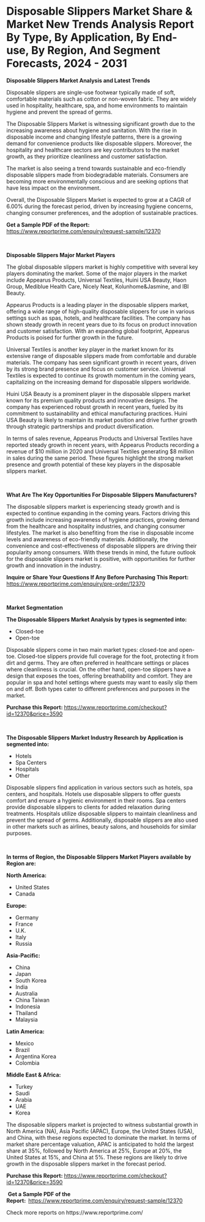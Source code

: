 <p><h1>Disposable Slippers Market Share & Market New Trends Analysis Report By Type, By Application, By End-use, By Region, And Segment Forecasts, 2024 - 2031</h1></p><p><strong>Disposable Slippers Market Analysis and Latest Trends</strong></p>
<p><p>Disposable slippers are single-use footwear typically made of soft, comfortable materials such as cotton or non-woven fabric. They are widely used in hospitality, healthcare, spa, and home environments to maintain hygiene and prevent the spread of germs.</p><p>The Disposable Slippers Market is witnessing significant growth due to the increasing awareness about hygiene and sanitation. With the rise in disposable income and changing lifestyle patterns, there is a growing demand for convenience products like disposable slippers. Moreover, the hospitality and healthcare sectors are key contributors to the market growth, as they prioritize cleanliness and customer satisfaction.</p><p>The market is also seeing a trend towards sustainable and eco-friendly disposable slippers made from biodegradable materials. Consumers are becoming more environmentally conscious and are seeking options that have less impact on the environment.</p><p>Overall, the Disposable Slippers Market is expected to grow at a CAGR of 6.00% during the forecast period, driven by increasing hygiene concerns, changing consumer preferences, and the adoption of sustainable practices.</p></p>
<p><strong>Get a Sample PDF of the Report:&nbsp;</strong> <a href="https://www.reportprime.com/enquiry/request-sample/12370">https://www.reportprime.com/enquiry/request-sample/12370</a></p>
<p>&nbsp;</p>
<p><strong>Disposable Slippers Major Market Players</strong></p>
<p><p>The global disposable slippers market is highly competitive with several key players dominating the market. Some of the major players in the market include Appearus Products, Universal Textiles, Huini USA Beauty, Haon Group, Mediblue Health Care, Nicely Neat, Kolunhome&Jasmine, and IBI Beauty. </p><p>Appearus Products is a leading player in the disposable slippers market, offering a wide range of high-quality disposable slippers for use in various settings such as spas, hotels, and healthcare facilities. The company has shown steady growth in recent years due to its focus on product innovation and customer satisfaction. With an expanding global footprint, Appearus Products is poised for further growth in the future.</p><p>Universal Textiles is another key player in the market known for its extensive range of disposable slippers made from comfortable and durable materials. The company has seen significant growth in recent years, driven by its strong brand presence and focus on customer service. Universal Textiles is expected to continue its growth momentum in the coming years, capitalizing on the increasing demand for disposable slippers worldwide.</p><p>Huini USA Beauty is a prominent player in the disposable slippers market known for its premium quality products and innovative designs. The company has experienced robust growth in recent years, fueled by its commitment to sustainability and ethical manufacturing practices. Huini USA Beauty is likely to maintain its market position and drive further growth through strategic partnerships and product diversification.</p><p>In terms of sales revenue, Appearus Products and Universal Textiles have reported steady growth in recent years, with Appearus Products recording a revenue of $10 million in 2020 and Universal Textiles generating $8 million in sales during the same period. These figures highlight the strong market presence and growth potential of these key players in the disposable slippers market.</p></p>
<p>&nbsp;</p>
<p><strong>What Are The Key Opportunities For Disposable Slippers Manufacturers?</strong></p>
<p><p>The disposable slippers market is experiencing steady growth and is expected to continue expanding in the coming years. Factors driving this growth include increasing awareness of hygiene practices, growing demand from the healthcare and hospitality industries, and changing consumer lifestyles. The market is also benefiting from the rise in disposable income levels and awareness of eco-friendly materials. Additionally, the convenience and cost-effectiveness of disposable slippers are driving their popularity among consumers. With these trends in mind, the future outlook for the disposable slippers market is positive, with opportunities for further growth and innovation in the industry.</p></p>
<p><strong>Inquire or Share Your Questions If Any Before Purchasing This Report:</strong> <a href="https://www.reportprime.com/enquiry/pre-order/12370">https://www.reportprime.com/enquiry/pre-order/12370</a></p>
<p>&nbsp;</p>
<p><strong>Market Segmentation</strong></p>
<p><strong>The Disposable Slippers Market Analysis by types is segmented into:</strong></p>
<p><ul><li>Closed-toe</li><li>Open-toe</li></ul></p>
<p><p>Disposable slippers come in two main market types: closed-toe and open-toe. Closed-toe slippers provide full coverage for the foot, protecting it from dirt and germs. They are often preferred in healthcare settings or places where cleanliness is crucial. On the other hand, open-toe slippers have a design that exposes the toes, offering breathability and comfort. They are popular in spa and hotel settings where guests may want to easily slip them on and off. Both types cater to different preferences and purposes in the market.</p></p>
<p><strong>Purchase this Report:&nbsp;</strong><a href="https://www.reportprime.com/checkout?id=12370&price=3590">https://www.reportprime.com/checkout?id=12370&price=3590</a></p>
<p>&nbsp;</p>
<p><strong>The Disposable Slippers Market Industry Research by Application is segmented into:</strong></p>
<p><ul><li>Hotels</li><li>Spa Centers</li><li>Hospitals</li><li>Other</li></ul></p>
<p><p>Disposable slippers find application in various sectors such as hotels, spa centers, and hospitals. Hotels use disposable slippers to offer guests comfort and ensure a hygienic environment in their rooms. Spa centers provide disposable slippers to clients for added relaxation during treatments. Hospitals utilize disposable slippers to maintain cleanliness and prevent the spread of germs. Additionally, disposable slippers are also used in other markets such as airlines, beauty salons, and households for similar purposes.</p></p>
<p>&nbsp;</p>
<p><strong>In terms of Region, the Disposable Slippers Market Players available by Region are:</strong></p>
<p>
    <p> <strong> North America: </strong>
        <ul>
            <li>United States</li>
            <li>Canada</li>
        </ul>
        </p> 
    <p> <strong> Europe: </strong>
        <ul>
            <li>Germany</li>
            <li>France</li>
            <li>U.K.</li>
            <li>Italy</li>
            <li>Russia</li>
        </ul>
        </p> 
    <p> <strong> Asia-Pacific: </strong>
        <ul>
            <li>China</li>
            <li>Japan</li>
            <li>South Korea</li>
            <li>India</li>
            <li>Australia</li>
            <li>China Taiwan</li>
            <li>Indonesia</li>
            <li>Thailand</li>
            <li>Malaysia</li>
        </ul>
        </p> 
    <p> <strong> Latin America: </strong>
        <ul>
            <li>Mexico</li>
            <li>Brazil</li>
            <li>Argentina Korea</li>
            <li>Colombia</li>
        </ul>
        </p> 
    <p> <strong> Middle East & Africa: </strong>
        <ul>
            <li>Turkey</li>
            <li>Saudi</li>
            <li>Arabia</li>
            <li>UAE</li>
            <li>Korea</li>
        </ul>
    </p>
    </p>
<p><p>The disposable slippers market is projected to witness substantial growth in North America (NA), Asia Pacific (APAC), Europe, the United States (USA), and China, with these regions expected to dominate the market. In terms of market share percentage valuation, APAC is anticipated to hold the largest share at 35%, followed by North America at 25%, Europe at 20%, the United States at 15%, and China at 5%. These regions are likely to drive growth in the disposable slippers market in the forecast period.</p></p>
<p><strong>Purchase this Report: </strong><a href="https://www.reportprime.com/checkout?id=12370&price=3590">https://www.reportprime.com/checkout?id=12370&price=3590</a></p>
<p>&nbsp;<strong>Get a Sample PDF of the Report:&nbsp;&nbsp;</strong><a href="https://www.reportprime.com/enquiry/request-sample/12370">https://www.reportprime.com/enquiry/request-sample/12370</a></p>
<p><strong></strong></p>
<p>Check more reports on https://www.reportprime.com/</p>